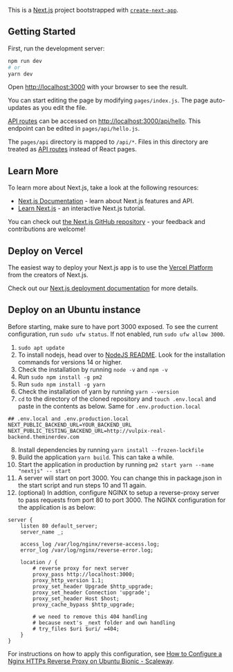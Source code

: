 This is a [Next.js](https://nextjs.org/) project bootstrapped with [`create-next-app`](https://github.com/vercel/next.js/tree/canary/packages/create-next-app).

## Getting Started

First, run the development server:

```bash
npm run dev
# or
yarn dev
```

Open [http://localhost:3000](http://localhost:3000) with your browser to see the result.

You can start editing the page by modifying `pages/index.js`. The page auto-updates as you edit the file.

[API routes](https://nextjs.org/docs/api-routes/introduction) can be accessed on [http://localhost:3000/api/hello](http://localhost:3000/api/hello). This endpoint can be edited in `pages/api/hello.js`.

The `pages/api` directory is mapped to `/api/*`. Files in this directory are treated as [API routes](https://nextjs.org/docs/api-routes/introduction) instead of React pages.

## Learn More

To learn more about Next.js, take a look at the following resources:

- [Next.js Documentation](https://nextjs.org/docs) - learn about Next.js features and API.
- [Learn Next.js](https://nextjs.org/learn) - an interactive Next.js tutorial.

You can check out [the Next.js GitHub repository](https://github.com/vercel/next.js/) - your feedback and contributions are welcome!

## Deploy on Vercel

The easiest way to deploy your Next.js app is to use the [Vercel Platform](https://vercel.com/new?utm_medium=default-template&filter=next.js&utm_source=create-next-app&utm_campaign=create-next-app-readme) from the creators of Next.js.

Check out our [Next.js deployment documentation](https://nextjs.org/docs/deployment) for more details.  
  
## Deploy on an Ubuntu instance  
Before starting, make sure to have port 3000 exposed. To see the current configuration, run `sudo ufw status`. If not enabled, run `sudo ufw allow 3000`.  
1. `sudo apt update`
2. To install nodejs, head over to [NodeJS README](https://github.com/nodesource/distributions/blob/master/README.md). Look for the installation commands for versions 14 or higher.
3. Check the installation by running `node -v` and `npm -v`
4. Run `sudo npm install -g pm2`
5. Run `sudo npm install -g yarn`
6. Check the installation of yarn by running `yarn --version`
7. `cd` to the directory of the cloned repository and `touch .env.local` and paste in the contents as below. Same for `.env.production.local`
```
## .env.local and .env.production.local
NEXT_PUBLIC_BACKEND_URL=YOUR_BACKEND_URL
NEXT_PUBLIC_TESTING_BACKEND_URL=http://vulpix-real-backend.theminerdev.com
```
8. Install dependencies by running `yarn install --frozen-lockfile`
9. Build the application `yarn build`. This can take a while.
10. Start the application in production by running `pm2 start yarn --name "nextjs" -- start`
11. A server will start on port 3000. You can change this in package.json in the start script and run steps 10 and 11 again.
12. (optional) In addtion, configure NGINX to setup a reverse-proxy server to pass requests from port 80 to port 3000. The NGINX configuration for the application is as below:
```
server {
    listen 80 default_server;
    server_name _;

    access_log /var/log/nginx/reverse-access.log;
    error_log /var/log/nginx/reverse-error.log;

    location / {
        # reverse proxy for next server
        proxy_pass http://localhost:3000;
        proxy_http_version 1.1;
        proxy_set_header Upgrade $http_upgrade;
        proxy_set_header Connection 'upgrade';
        proxy_set_header Host $host;
        proxy_cache_bypass $http_upgrade;

        # we need to remove this 404 handling
        # because next's _next folder and own handling
        # try_files $uri $uri/ =404;
    }
}
```
For instructions on how to apply this configuration, see [How to Configure a Nginx HTTPs Reverse Proxy on Ubuntu Bionic - Scaleway](https://www.scaleway.com/en/docs/how-to-configure-nginx-reverse-proxy/).

